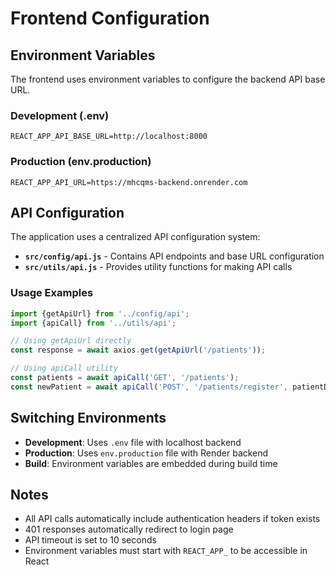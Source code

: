 # Frontend Configuration

## Environment Variables

The frontend uses environment variables to configure the backend API base URL.

### Development (.env)
```
REACT_APP_API_BASE_URL=http://localhost:8000
```

### Production (env.production)
```
REACT_APP_API_URL=https://mhcqms-backend.onrender.com
```

## API Configuration

The application uses a centralized API configuration system:

- **`src/config/api.js`** - Contains API endpoints and base URL configuration
- **`src/utils/api.js`** - Provides utility functions for making API calls

### Usage Examples

```javascript
import {getApiUrl} from '../config/api';
import {apiCall} from '../utils/api';

// Using getApiUrl directly
const response = await axios.get(getApiUrl('/patients'));

// Using apiCall utility
const patients = await apiCall('GET', '/patients');
const newPatient = await apiCall('POST', '/patients/register', patientData);
```

## Switching Environments

- **Development**: Uses `.env` file with localhost backend
- **Production**: Uses `env.production` file with Render backend
- **Build**: Environment variables are embedded during build time

## Notes

- All API calls automatically include authentication headers if token exists
- 401 responses automatically redirect to login page
- API timeout is set to 10 seconds
- Environment variables must start with `REACT_APP_` to be accessible in React
